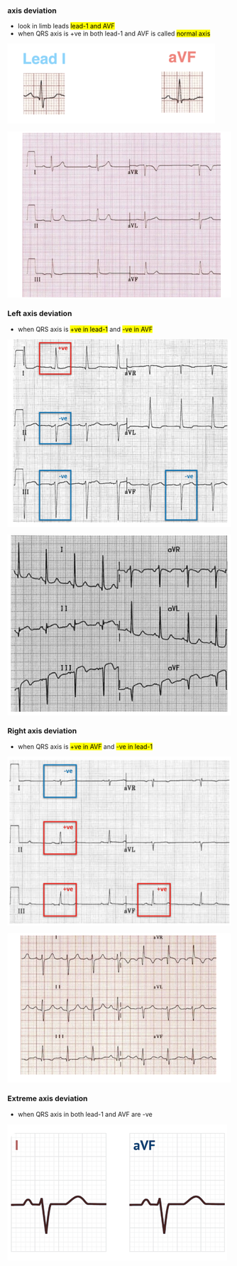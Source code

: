### axis deviation
- look in limb leads <mark>lead-1 and AVF</mark>
- when QRS axis is +ve in both lead-1 and AVF is called <mark>normal axis</mark>

![](./imgs/normal-axis.png)

![](./imgs/normalAxis2.png)

### Left axis deviation
- when QRS axis is <mark>+ve in lead-1</mark> and <mark>-ve in AVF</mark>

![](./imgs/LAD.png)

![](./imgs/leftAxis2.png)

### Right axis deviation
- when QRS axis is <mark>+ve in AVF</mark> and <mark>-ve in lead-1</mark>

![](./imgs/RAD.png)

![](./imgs/rightAxis2.png)

### Extreme axis deviation
- when QRS axis in both lead-1 and AVF are -ve

![](./imgs/Extreme-axis.png)